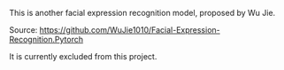 This is another facial expression recognition model, proposed by Wu Jie.

Source: https://github.com/WuJie1010/Facial-Expression-Recognition.Pytorch

It is currently excluded from this project.
